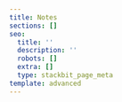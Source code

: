 ```yaml
---
title: Notes
sections: []
seo:
  title: ''
  description: ''
  robots: []
  extra: []
  type: stackbit_page_meta
template: advanced
---
```

